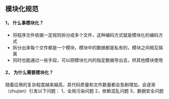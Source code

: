 ## 模块化规范

#### 1， 什么事模块化？
  * 将程序文件依据一定规则拆分成多个文件，这种编码方式就是模块化的编码方式
  * 拆分出来每个文件都是一个模块，模块中的数据都是私有的，模块之间相互隔离
  * 同时也能通过一些手段，可以把模块化内的指定数据导出去，供其他模块使用

#### 2， 为什么需要模块化？
  随着应用的复杂程度越来越高，其代码质量和文件数量都会急剧增加，会逐渐（zhujian）引发以下问题：
  1，全局污染问题
  2，依赖混乱问题
  3，数据安全问题

  
